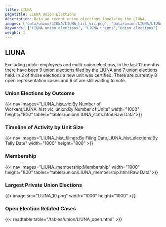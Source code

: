 ```yaml
---
title: LIUNA
pagetitle: LIUNA Union Elections
description: Data on recent union elections involving the LIUNA.
images: ['data/union/LIUNA/LIUNA_hist_vic.png', 'data/union/LIUNA/LIUNA_hist_size.png', 'data/union/LIUNA/LIUNA_10.png']
keywords: ["LIUNA union elections", "LIUNA unions","Union elections"]
weight: 1
---
```

##  LIUNA

Excluding public employees and multi-union elections, in the last 12 months there have been 9 union elections filed by the LIUNA and 7 union elections held. In 2 of those elections a new unit was certified. There are currently 8 open representation cases and 6 of are still waiting to vote.

### Union Elections by Outcome
{{< nav images="LIUNA_hist_vic:By Number of Workers,LIUNA_hist_vic_union:By Number of Units" width="1000" height="800" tables="tables/union/LIUNA_stats.html:Raw Data">}}

### Timeline of Activity by Unit Size
{{< nav images="LIUNA_hist_filings:By Filing Date,LIUNA_hist_elections:By Tally Date" width="1000" height="800" >}}

### Membership
{{< nav images="LIUNA_membership:Membership" width="1000" height="800" tables="tables/union/LIUNA_membership.html:Raw Data">}}

### Largest Private Union Elections
{{< image src="LIUNA_10.png" width="1000" height="1000"  >}}

### Open Election Related Cases
{{< readtable table="/tables/union/LIUNA_open.html" >}}

